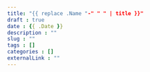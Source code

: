 ```yaml
---
title: "{{ replace .Name "-" " " | title }}"
draft : true
date : {{ .Date }}
description : ""
slug : "" 
tags : []
categories : []
externalLink : ""
---
```

